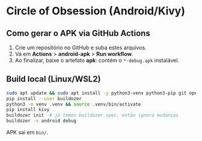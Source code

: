 # Circle of Obsession (Android/Kivy)

## Como gerar o APK via GitHub Actions
1. Crie um repositório no GitHub e suba estes arquivos.
2. Vá em **Actions** > **android-apk** > **Run workflow**.
3. Ao finalizar, baixe o artefato **apk**: contém o `*-debug.apk` instalável.

## Build local (Linux/WSL2)
```bash
sudo apt update && sudo apt install -y python3-venv python3-pip git openjdk-17-jdk zip unzip libffi-dev libssl-dev
pip install --user buildozer
python3 -m venv .venv && source .venv/bin/activate
pip install kivy
buildozer init  # já temos buildozer.spec, então ignora mudanças
buildozer -v android debug
```
APK sai em `bin/`.
